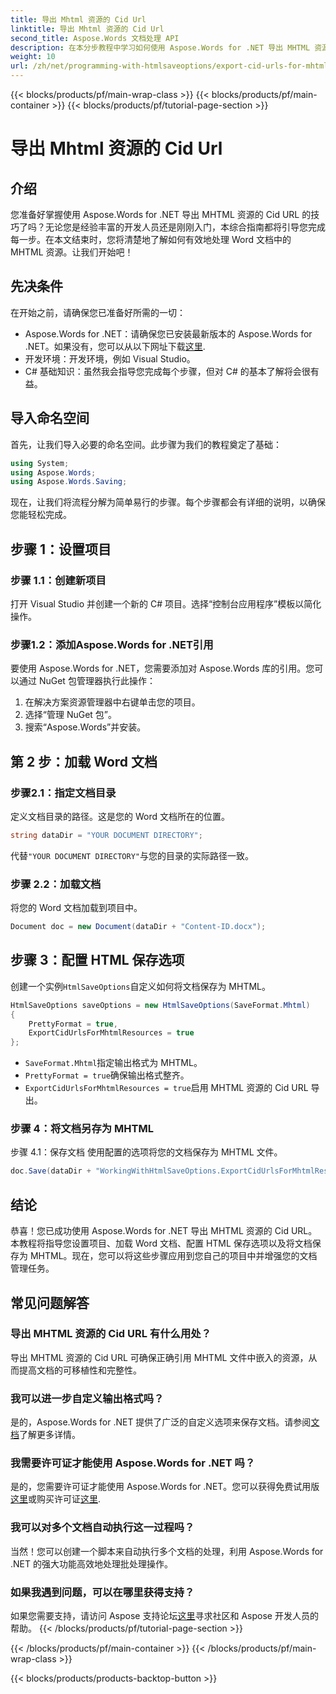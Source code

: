 ```yaml
---
title: 导出 Mhtml 资源的 Cid Url
linktitle: 导出 Mhtml 资源的 Cid Url
second_title: Aspose.Words 文档处理 API
description: 在本分步教程中学习如何使用 Aspose.Words for .NET 导出 MHTML 资源的 Cid URL。适合所有级别的开发人员。
weight: 10
url: /zh/net/programming-with-htmlsaveoptions/export-cid-urls-for-mhtml-resources/
---
```


{{< blocks/products/pf/main-wrap-class >}}
{{< blocks/products/pf/main-container >}}
{{< blocks/products/pf/tutorial-page-section >}}

# 导出 Mhtml 资源的 Cid Url

## 介绍

您准备好掌握使用 Aspose.Words for .NET 导出 MHTML 资源的 Cid URL 的技巧了吗？无论您是经验丰富的开发人员还是刚刚入门，本综合指南都将引导您完成每一步。在本文结束时，您将清楚地了解如何有效地处理 Word 文档中的 MHTML 资源。让我们开始吧！

## 先决条件

在开始之前，请确保您已准备好所需的一切：

-  Aspose.Words for .NET：请确保您已安装最新版本的 Aspose.Words for .NET。如果没有，您可以从以下网址下载[这里](https://releases.aspose.com/words/net/).
- 开发环境：开发环境，例如 Visual Studio。
- C# 基础知识：虽然我会指导您完成每个步骤，但对 C# 的基本了解将会很有益。

## 导入命名空间

首先，让我们导入必要的命名空间。此步骤为我们的教程奠定了基础：

```csharp
using System;
using Aspose.Words;
using Aspose.Words.Saving;
```

现在，让我们将流程分解为简单易行的步骤。每个步骤都会有详细的说明，以确保您能轻松完成。

## 步骤 1：设置项目

### 步骤 1.1：创建新项目
打开 Visual Studio 并创建一个新的 C# 项目。选择“控制台应用程序”模板以简化操作。

### 步骤1.2：添加Aspose.Words for .NET引用
要使用 Aspose.Words for .NET，您需要添加对 Aspose.Words 库的引用。您可以通过 NuGet 包管理器执行此操作：

1. 在解决方案资源管理器中右键单击您的项目。
2. 选择“管理 NuGet 包”。
3. 搜索“Aspose.Words”并安装。

## 第 2 步：加载 Word 文档

### 步骤2.1：指定文档目录
定义文档目录的路径。这是您的 Word 文档所在的位置。

```csharp
string dataDir = "YOUR DOCUMENT DIRECTORY";
```

代替`"YOUR DOCUMENT DIRECTORY"`与您的目录的实际路径一致。

### 步骤 2.2：加载文档
将您的 Word 文档加载到项目中。

```csharp
Document doc = new Document(dataDir + "Content-ID.docx");
```

## 步骤 3：配置 HTML 保存选项

创建一个实例`HtmlSaveOptions`自定义如何将文档保存为 MHTML。

```csharp
HtmlSaveOptions saveOptions = new HtmlSaveOptions(SaveFormat.Mhtml)
{
    PrettyFormat = true,
    ExportCidUrlsForMhtmlResources = true
};
```

- `SaveFormat.Mhtml`指定输出格式为 MHTML。
- `PrettyFormat = true`确保输出格式整齐。
- `ExportCidUrlsForMhtmlResources = true`启用 MHTML 资源的 Cid URL 导出。

### 步骤 4：将文档另存为 MHTML

步骤 4.1：保存文档
使用配置的选项将您的文档保存为 MHTML 文件。

```csharp
doc.Save(dataDir + "WorkingWithHtmlSaveOptions.ExportCidUrlsForMhtmlResources.mhtml", saveOptions);
```

## 结论

恭喜！您已成功使用 Aspose.Words for .NET 导出 MHTML 资源的 Cid URL。本教程将指导您设置项目、加载 Word 文档、配置 HTML 保存选项以及将文档保存为 MHTML。现在，您可以将这些步骤应用到您自己的项目中并增强您的文档管理任务。

## 常见问题解答

### 导出 MHTML 资源的 Cid URL 有什么用处？
导出 MHTML 资源的 Cid URL 可确保正确引用 MHTML 文件中嵌入的资源，从而提高文档的可移植性和完整性。

### 我可以进一步自定义输出格式吗？
是的，Aspose.Words for .NET 提供了广泛的自定义选项来保存文档。请参阅[文档](https://reference.aspose.com/words/net/)了解更多详情。

### 我需要许可证才能使用 Aspose.Words for .NET 吗？
是的，您需要许可证才能使用 Aspose.Words for .NET。您可以获得免费试用版[这里](https://releases.aspose.com/)或购买许可证[这里](https://purchase.aspose.com/buy).

### 我可以对多个文档自动执行这一过程吗？
当然！您可以创建一个脚本来自动执行多个文档的处理，利用 Aspose.Words for .NET 的强大功能高效地处理批处理操作。

### 如果我遇到问题，可以在哪里获得支持？
如果您需要支持，请访问 Aspose 支持论坛[这里](https://forum.aspose.com/c/words/8)寻求社区和 Aspose 开发人员的帮助。
{{< /blocks/products/pf/tutorial-page-section >}}

{{< /blocks/products/pf/main-container >}}
{{< /blocks/products/pf/main-wrap-class >}}

{{< blocks/products/products-backtop-button >}}
